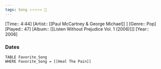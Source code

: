 ```yaml
---
tags: Song ⭐⭐⭐⭐⭐ 💛
---
```

[Time:: 4:44]
[Artist:: [[Paul McCartney & George Michael]] ]
[Genre:: Pop]
[Played:: 47]
[Album:: [[Listen Without Prejudice Vol. 1 (2006)]]]
[Year:: 2006]
### Dates
````dataview
TABLE Favorite_Song
WHERE Favorite_Song = [[Heal The Pain]]
````